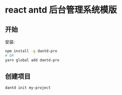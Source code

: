 # react antd 后台管理系统模版

## 开始

安装:

```bash
npm install -g dantd-pro
# OR
yarn global add dantd-pro
```

## 创建项目

```bash
dantd init my-project
```
